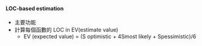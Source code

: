 #### LOC-based estimation

* 主要功能
* 計算每個函數的 LOC in EV\(estimate value\)   
  * EV \(expected value\) = \(S optimistic + 4Smost likely + Spessimistic\)/6



